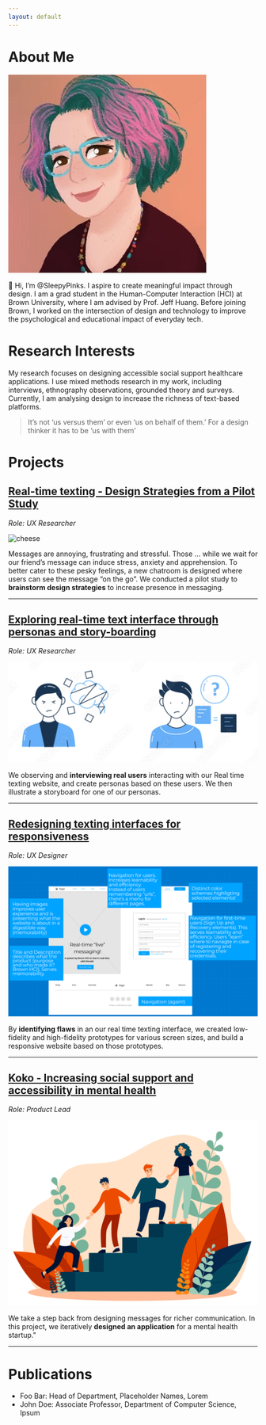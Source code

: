 ```yaml
---
layout: default
---
```


# About Me

<img class="profile-picture" src="images/1599155795154.jpeg">

👋 Hi, I’m @SleepyPinks. I aspire to create meaningful impact through design. I am a grad student in the Human-Computer Interaction (HCI) at Brown University, where I am advised by Prof. Jeff Huang. Before joining Brown, I worked on the intersection of design and technology to improve the psychological and educational impact of everyday tech.

# Research Interests

My research focuses on designing accessible social support healthcare applications. I use mixed methods research in my work, including interviews, ethnography observations, grounded theory and surveys. Currently, I am analysing design to increase the richness of text-based platforms.

> It’s not ‘us versus them’ or even ‘us on behalf of them.’ For a design thinker it has to be ‘us with them'

# Projects

## [**Real-time texting - Design Strategies from a Pilot Study**](https://sleepypinks.github.io/)

*Role: UX Researcher*

![cheese](images/texting.jpeg)

Messages are annoying, frustrating and stressful. Those … while we wait for our friend’s message can induce stress, anxiety and apprehension. To better cater to these pesky feelings, a new chatroom is designed where users can see the message “on the go”. We conducted a pilot study to **brainstorm design strategies** to increase presence in messaging.

***** 

## [**Exploring real-time text interface through personas and story-boarding**](https://sleepypinks.github.io/personas)

*Role: UX Researcher*

![confuse2.png](images/confuse2.png)

We observing and **interviewing real users** interacting with our Real time texting website, and create personas based on these users. We then illustrate a storyboard for one of our personas.
 
***** 

## [**Redesigning texting interfaces for responsiveness**](https://sleepypinks.github.io/redesign)

*Role: UX Designer*

![desktop.jpeg](images/desktop.jpeg)

By **identifying flaws** in an our real time texting interface, we created low-fidelity and high-fidelity prototypes for various screen sizes, and build a responsive website based on those prototypes.

***** 


## [**Koko - Increasing social support and accessibility in mental health**](https://sleepypinks.github.io/koko)

*Role: Product Lead*

![/peer_support](images//peersupport.jpeg)

We take a step back from designing messages for richer communication. In this project, we iteratively **designed an application** for a mental health startup."

---


# Publications

* Foo Bar: Head of Department, Placeholder Names, Lorem
* John Doe: Associate Professor, Department of Computer Science, Ipsum
